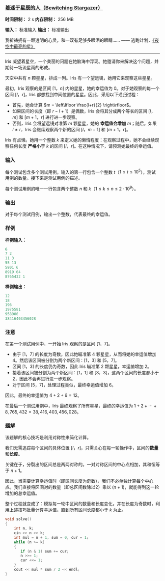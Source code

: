 ### [着迷于星辰的人（Bewitching Stargazer）](https://codeforces.com/problemset/problem/2053/C)

**时间限制：** 2 s
**内存限制：** 256 MB

**输入：** 标准输入
**输出：** 标准输出



我祈祷拥有一颗透明的心灵，和一双有足够多眼泪的眼睛……  	—— 逃跑计划，[《夜空中最亮的星》](https://www.youtube.com/watch?v=GPnymcrXgX0)

----
Iris 凝望着星空，一个美丽的问题在她脑海中浮现。她邀请你来解决这个问题，并期待一场流星雨的形成。

天空中共有 $n$ 颗星星，排成一列。Iris 有一个望远镜，她用它来观察这些星星。

最初，Iris 观察的是区间 $[1$，$n]$ 内的星星，她的幸运值为 $0$。对于她观察的每一个区间 $[l$，$r]$，Iris 都想找到中间位置的星星。因此，采用以下递归过程：

-   首先，她会计算 $m = \left\lfloor \frac{l+r}{2} \right\rfloor$。
-   如果区间的长度（即 $r - l + 1$）是偶数，Iris 会将其分成两个等长的区间 $[l$，$m]$ 和 $[m+1$，$r]$ 进行进一步观察。
-   否则，Iris 会将望远镜对准第 $m$ 颗星星，她的 **幸运值会增加** $m$；随后，如果 $l \neq r$，Iris 会继续观察两个新的区间 $[l$，$m-1]$ 和 $[m+1$，$r]$。

Iris 有点懒。她用一个整数 $k$ 来定义她的懒惰程度：在观察过程中，她不会继续观察任何长度 **严格小于** $k$ 的区间 $[l$，$r]$。在这种情况下，请预测她最终的幸运值。







### 输入

每个测试包含多个测试用例。输入的第一行包含一个整数 $t$（$1 \leq t \leq 10^5$），测试用例的数量。接下来是测试用例的描述。

每个测试用例的唯一一行包含两个整数 $n$ 和 $k$（$1 \leq k \leq n \leq 2\cdot 10^9$）。





### 输出

对于每个测试用例，输出一个整数，代表最终的幸运值。





### 样例

**样例输入：**

```cpp
6
7 2
11 3
55 13
5801 6
8919 64
8765432 1
```



**样例输出：**

```cpp
12
18
196
1975581
958900
38416403456028
```





### 注意

在第一个测试用例中，一开始 Iris 观察的是区间 $[1$，$7]$。

* 由于 $[1$，$7]$ 的长度为奇数，因此她瞄准第 $4$ 颗星星，从而将她的幸运值增加 $4$。然后该区间被分割为两个新区间：$[1$，$3]$ 和 $[5$，$7]$。
* 区间 $[1$，$3]$ 的长度仍为奇数，因此 Iris 瞄准第 $2$ 颗星星，幸运值增加 $2$。
* 接着该区间被分割为两个新区间：$[1$，$1]$ 和 $[3$，$3]$，这两个区间的长度都小于 $2$，因此不会再进行进一步观察。
* 对于区间 $[5$，$7]$，处理过程类似，最终幸运值增加 $6$。

因此，最终的幸运值为 $4 + 2 + 6 = 12$。

在最后一个测试用例中，Iris 最终观察了所有星星，最终的幸运值为 $1 + 2 + \cdots + 8,765,432 = 38,416,403,456,028$。





### 题解

该题解的核心技巧是利用对称性来简化计算。

我们无需追踪每个区间的具体位置 $[l$，$r]$，只需关心在每一轮操作中，区间的**数量**和**长度**。

关键在于，分裂出的区间总是两两对称的。一对对称区间的中心点相加，其和恒等于 $n+1$。

因此，当需要计算幸运值时（即区间长度为奇数），我们不必单独计算每个中心点。我们直接将区间对的数量（即总区间数除以$2$）乘以 $(n+1)$，就能得到这一轮增加的总幸运值。

整个过程就变成了：模拟每一轮中区间的数量和长度变化，并在长度为奇数时，利用上述技巧批量计算幸运值，直到所有区间长度都小于 $k$ 为止。



```cpp
void solve()  
{  
    int n, k;  
    cin >> n >> k;  
    int mul = n + 1, sum = 0, cur = 1;  
    while (n >= k)  
    {  
       if (n & 1) sum += cur;  
       n >>= 1;  
       cur <<= 1;  
    }  
    cout << mul * sum / 2 << endl;  
}
```